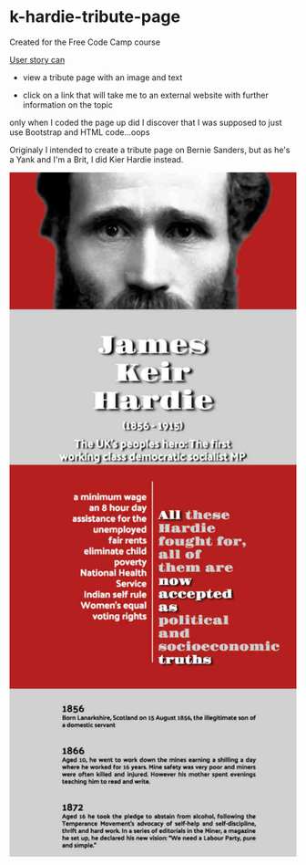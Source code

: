 # k-hardie-tribute-page

Created for the Free Code Camp course

[User story can](https://www.freecodecamp.com/challenges/build-a-tribute-page)

  * view a tribute page with an image and text
  
  * click on a link that will take me to an external website with further information on the topic
  
only when I coded the page up did I discover that I was supposed to just use Bootstrap and HTML code...oops

Originaly I intended to create a tribute page on Bernie Sanders, but as he's a Yank and I'm a Brit, I did Kier Hardie instead.


<a href="https://appijumbo.github.io/kh-tribute-page/"><img src="./misc/kh1.jpg" width="800"></a>
